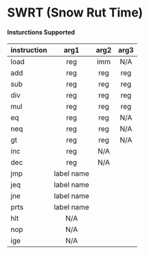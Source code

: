 # SWRT (Snow Rut Time)

#### Insturctions Supported

|instruction| arg1 | arg2 | arg3 |
|:----------|:-----:|:----:|:----:|
|    load   | reg  | imm  | N/A  |
|    add    | reg  | reg  | reg  |
|    sub    | reg  | reg  | reg  |
|    div    | reg  | reg  | reg  |
|    mul    | reg  | reg  | reg  |
|    eq     | reg  | reg  | N/A  |
|    neq    | reg  | reg  | N/A  |
|    gt     | reg  | reg  | N/A  |
|    inc    | reg  |     N/A     |
|    dec    | reg  |     N/A     |
|    jmp    |      label name    |
|    jeq    |      label name    |
|    jne    |      label name    |
|    prts   |      label name    |
|    hlt    |        N/A         |
|    nop    |        N/A         |
|    ige    |        N/A         |
